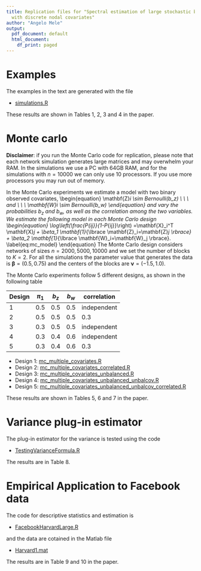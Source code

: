 ```yaml
---
title: Replication files for "Spectral estimation of large stochastic blockmodels
  with discrete nodal covariates"
author: "Angelo Mele"
output:
  pdf_document: default
  html_document:
    df_print: paged
---
```

# Examples
The examples in the text are generated with the file

- [simulations.R](simulations.R)

These results are shown in Tables 1, 2, 3 and 4 in the paper.

# Monte carlo
**Disclaimer**: if you run the Monte Carlo code for replication, please note that each network simulation generates large matrices and may overwhelm your RAM. In the simulations we use a PC with 64GB RAM, and for the simulations with $n=10000$ we can only use 10 processors. If you use more processors you may run out of memory.


In the Monte Carlo experiments we estimate a model with two binary observed covariates, 
\begin{equation}
\mathbf{Z}_i \sim Bernoulli(b_z) \ \ \  and \ \ \  \mathbf{W}_i \sim Bernoulli(b_w)
\end{equation}
and vary the probabilities $b_z$ and $b_w$, as well as the correlation among the two variables. We estimate the following model in each Monte Carlo design
\begin{equation}
    \log\left(\frac{P_{ij}}{1-P_{ij}}\right) =\mathbf{X}_i^T \mathbf{X}_j + \beta_1 \mathbf{1}_{\lbrace \mathbf{Z}_i=\mathbf{Z}_j \rbrace} + \beta_2 \mathbf{1}_{\lbrace \mathbf{W}_i=\mathbf{W}_j \rbrace}.
    \label{eq:mc_model}
\end{equation}
The Monte Carlo design considers networks of sizes $n=2000, 5000, 10000$ and we set the number of blocks to $K=2$. For all the simulations the parameter value that generates the data is $\mathbf{\beta} = (0.5,0.75)$ and the centers of the blocks are $\mathbf{\nu}=(-1.5,1.0)$.

The Monte Carlo experiments follow 5 different designs, as shown in the following table



| Design   | $\pi_1$   | $b_z$   | $b_w$   | correlation |
| ----- | ---- | --- | --- | ----- |  
1   | $0.5$  |  $0.5$ | $0.5$ |  independent |
      2   | $0.5$  |  $0.5$ | $0.5$ |  $0.3$ |
      3   | $0.3$  |  $0.5$ | $0.5$ |  independent |
      4   | $0.3$  |  $0.4$ | $0.6$ |  independent |
      5   | $0.3$  |  $0.4$ | $0.6$ |  $0.3$ |


- Design 1: [mc_multiple_covariates.R](mc_multiple_covariates.R)
- Design 2: [mc_multiple_covariates_correlated.R](mc_multiple_covariates_correlated.R)
- Design 3: [mc_multiple_covariates_unbalanced.R](mc_multiple_covariates_unbalanced.R)
- Design 4: [mc_multiple_covariates_unbalanced_unbalcov.R](mc_multiple_covariates_unbalanced_unbalcov.R)
- Design 5: [mc_multiple_covariates_unbalanced_unbalcov_correlated.R](mc_multiple_covariates_unbalanced_unbalcov_correlated.R)

These results are shown in Tables 5, 6 and 7 in the paper.

# Variance plug-in estimator
The plug-in estimator for the variance is tested using the code

- [TestingVarianceFormula.R](TestingVarianceFormula.R)

The results are in Table 8.

# Empirical Application to Facebook data
The code for descriptive statistics and estimation is

- [FacebookHarvardLarge.R](FacebookHarvardLarge.R)

and the data are cotained in the Matlab file 

- [Harvard1.mat](Harvard.mat)

The results are in Table 9 and 10 in the paper.